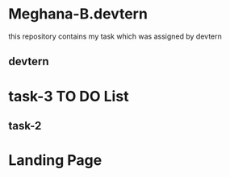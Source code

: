 # Meghana-B.devtern
this repository contains my task which was assigned by devtern

## devtern
# task-3 TO DO List 

## task-2
# Landing Page 
